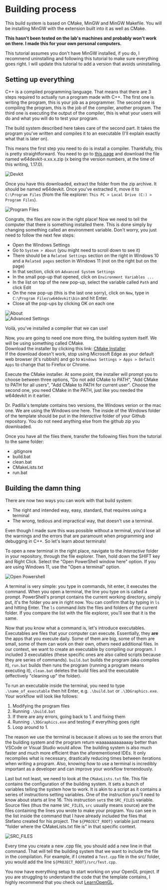 # Building process

This build system is based on CMake, MinGW and MinGW Makefile. You will be installing MinGW with the extension built into it as well as CMake.

**This hasn't been tested on the lab's machines and probably won't work on there. I made this for your own personal computers.**

This tutorial assumes you don't have MinGW installed, if you do, I recommend uninstalling and following this tutorial to make sure everything goes right. I will update this tutorial to add a version that avoids uninstalling.

## Setting up everything

C++ is a compiled programming language. That means that there are 3 steps required to actually run a program made with C++. The first one is writing the program, this is your job as a programmer. The second one is compiling the program, this is the job of the compiler, another program. The third one is executing the output of the compiler, this is what your users will do and what you will do to test your program.

The build system described here takes care of the second part. It takes the program you've written and compiles it to an executable (I'll explain exactly what that is later on).

This means the first step you need to do is install a compiler. Thankfully, this is pretty straightforward. You need to go to [this page](https://github.com/skeeto/w64devkit/releases) and download the file named w64devkit-x.xx.x.zip (x being the version numbers, at the time of this writing, 1.17.0).

![Devkit](screenshots/devkit.png)

Once you have this downloaded, extract the folder from the zip archive. It should be named w64devkit. Once you've extracted it, move it to `C:\Program Files` (from the file explorer: `This PC > Local Drive (C:) > Program Files`).

![Program Files](screenshots/program-files.png)

Congrats, the files are now in the right place! Now we need to tell the computer that there is something installed there. This is done simply by changing something called an environment variable. Don't worry, you just need to follow the next few steps:

- Open the Windows Settings
- Go to `System > About` (you might need to scroll down to see it)
- There should be a `Related Settings` section on the right in Windows 10 and a `Related pages` section in Windows 11 (not on the right but on the page)
- In that section, click on `Advanced System Settings`
- In the small pop-up that opened, click on `Environment Variables ...`
- In the list on top of the new pop-up, select the variable called `Path` and click Edit
- On the new pop-up (this is the last one sorry), click on `New`, type in `C:\Program Files\w64devkit\bin` and hit Enter.
- Close all the pop-ups by clicking OK on each one

![About](screenshots/about.png)  
![Advanced Settings](screenshots/advanced-settings.png)

Voilà, you've installed a compiler that we can use!

Now, you are going to need one more thing, the building system itself. We will be using something called CMake.  
Download the installer by clicking this link: [CMake Installer](https://github.com/Kitware/CMake/releases/download/v3.25.1/cmake-3.25.1-windows-x86_64.msi)  
If the download doesn't work, stop using Microsoft Edge as your default web browser (it's rubbish) and go to `Windows Settings > Apps > Default Apps` to change that to Firefox or Chrome.

Execute the CMake installer. At some point, the installer will prompt you to choose between three options, "Do not add CMake to PATH", "Add CMake to PATH for all users", "Add CMake to PATH for current user". Choose the second one, you need CMake in the PATH, just like you needed the w64devkit in it earlier.

Dr. Padilla's template contains two versions, the Windows verion or the mac one. We are using the Windows one here. The inside of the Windows folder of the template should be put in the *Interactive* folder of your Github repository. You do not need anything else from the github zip you downloaded.

Once you have all the files there, transfer the following files from the tutorial to the same folder:

- .gitignore
- build.bat
- clean.bat
- CMakeLists.txt
- run.bat

## Building the damn thing

There are now two ways you can work with that build system:

- The right and intended way, easy, standard, that requires using a terminal
- The wrong, tedious and impractical way, that doesn't use a terminal.

Even though I made sure this was possible without a terminal, you'd lose all the warnings and the errors that are paramount when programming and debugging in C++. So let's learn about terminals!

To open a new terminal in the right place, navigate to the *Interactive* folder in your repository, through the file explorer. Then, hold down the SHIFT key and Right Click. Select the "Open PowerShell window here" option. If you are using Windows 11, use the "Open a terminal" option.

![Open Powershell](screenshots/open-powershell.png)

A terminal is very simple: you type in commands, hit enter, it executes the command. When you open a terminal, the line you type on is called a prompt. PowerShell's prompt contains the current working directory, simply put, it's the folder you are in right now. You can confirm that by typing in `ls` and hitting Enter. The `ls` command *lists* the files and folders of the current folder. If you compare the list with the file explorer, you'll see that it is the same.

Now that you know what a command is, let's introduce executables. Executables are files that your computer can execute. Essentially, they **are** the apps that you execute daily. Some of them are big, some of them are small, some of them can work on their own, others need additional files. In our context, we want to create an executable by compiling our program. I included 3 executables (these specific ones are also called scripts because they are series of commands). `build.bat` builds the program (aka compiles it), `run.bat` builds then runs the program (running a program means executing it), `clean.bat` deletes the build files and the executable (effectively "cleaning up" the folder).

To run an executable inside the terminal, you need to type `.\name_of_executable` then hit Enter, e.g. `.\build.bat` or `.\3DGraphics.exe`. Your workflow will look like follows:

1. Modifying the program files
2. Running `.\build.bat`
3. If there are any errors, going back to 1. and fixing them
4. Running `.\3DGraphics.exe` and testing if everything goes right
5. Loop around to 1.

The reason we use the terminal is because it allows us to see the errors that the building system and the program return waaaaaaaaaaaaay better than VSCode or Visual Studio would allow. The building system is also much faster and much more efficient than the aforementioned IDEs. It only recompiles what is necessary, drastically reducing times between iterations when writing a program. Also, knowing how to use a terminal is incredibly important as a developer and can improve your workflow tremendously.

Last but not least, we need to look at the `CMakeLists.txt` file. This file contains the configuration of the building system. It sets a bunch of variables telling the system how to work. It is akin to a script as it contains a series of instructions setting variables. One of the instruction you'll need to know about starts at line 16. This instruction `set`s the `SRC_FILES` variable. Source files (thus the name `SRC_FILES`, `src` usually means source) are the files containing the lines you wrote to make your program. You can see in the list inside the command that I have already included the files that Stefano created for his project. The `${PROJECT_ROOT}` variable just means "folder where the CMakeLists.txt file is" in that specific context.

![SRC_FILES](screenshots/src-files.png)

Every time you create a new .cpp file, you should add a new line in that command. That will tell the building system that we want to include the file in the compilation. For example, if I created a `Test.cpp` file in the src/ folder, you would add the line `${PROJECT_ROOT}/src/Test.cpp`.

You now have everything setup to start working on your OpenGL project. If you are struggling to understand the code that the template contains, I highly recommend that you check out [LearnOpenGL](https://learnopengl.com/Getting-started/OpenGL).
